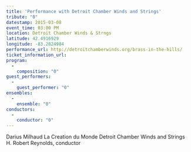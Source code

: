 ```yaml
---
title: 'Performance with Detroit Chamber Winds and Strings'
tribute: "0"
datestamp: 2015-03-08
event_time: 03:00 PM
location: Detroit Chamber Winds & Strngs
latitude: 42.4916929
longitude: -83.2824984
performance_url: http://detroitchamberwinds.org/brass-in-the-hills/
ticket_information_url: 
program: 
  -
    composition: "0"
guest_performers: 
  -
    guest_performer: "0"
ensembles: 
  -
    ensemble: "0"
conductors: 
  -
    conductor: "0"
---
```

Darius Milhaud  La Creation du Monde
Detroit Chamber Winds and Strings
H. Robert Reynolds, conductor
